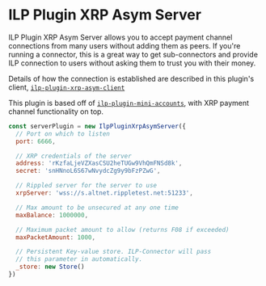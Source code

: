 # ILP Plugin XRP Asym Server

ILP Plugin XRP Asym Server allows you to accept payment channel connections
from many users without adding them as peers. If you're running a connector,
this is a great way to get sub-connectors and provide ILP connection to users
without asking them to trust you with their money.

Details of how the connection is established are described in this plugin's
client,
[`ilp-plugin-xrp-asym-client`](https://github.com/interledgerjs/ilp-plugin-xrp-asym-client)

This plugin is based off of
[`ilp-plugin-mini-accounts`](https://github.com/interledgerjs/ilp-plugin-mini-accounts),
with XRP payment channel functionality on top.

```js
const serverPlugin = new IlpPluginXrpAsymServer({
  // Port on which to listen
  port: 6666,

  // XRP credentials of the server 
  address: 'rKzfaLjeVZXasCSU2heTUGw9VhQmFNSd8k',
  secret: 'snHNnoL6S67wNvydcZg9y9bFzPZwG',

  // Rippled server for the server to use
  xrpServer: 'wss://s.altnet.rippletest.net:51233',

  // Max amount to be unsecured at any one time
  maxBalance: 1000000,

  // Maximum packet amount to allow (returns F08 if exceeded)
  maxPacketAmount: 1000,

  // Persistent Key-value store. ILP-Connector will pass
  // this parameter in automatically.
  _store: new Store()
})
```
